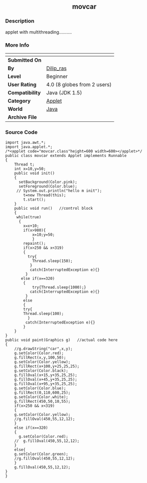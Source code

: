 ﻿<div align="center">

## movcar


</div>

### Description

applet with multithreading..........
 
### More Info
 


<span>             |<span>
---                |---
**Submitted On**   |
**By**             |[Dilip\_ras](https://github.com/Planet-Source-Code/PSCIndex/blob/master/ByAuthor/dilip-ras.md)
**Level**          |Beginner
**User Rating**    |4.0 (8 globes from 2 users)
**Compatibility**  |Java \(JDK 1\.5\)
**Category**       |[Applet](https://github.com/Planet-Source-Code/PSCIndex/blob/master/ByCategory/applet__2-81.md)
**World**          |[Java](https://github.com/Planet-Source-Code/PSCIndex/blob/master/ByWorld/java.md)
**Archive File**   |[](https://github.com/Planet-Source-Code/dilip-ras-movcar__2-6080/archive/master.zip)





### Source Code

```
import java.awt.*;
import java.applet.*;
/*<applet code="movcar.class"height=600 width=600></applet>*/
public class movcar extends Applet implements Runnable
{
	Thread t;
	int x=10,y=50;
	public void init()
	{
	  setBackground(Color.pink);
	  setForeground(Color.blue);
	 // System.out.println("hello m init");
		t=new Thread(this);
		t.start();
	}
	public void run()	//control block
	{
	 while(true)
	  {
		x=x+10;
		if(x>980){
			x=10;y=50;
			}
		repaint();
		if(x>250 && x<319)
		{
		  try{
		    Thread.sleep(150);
		   }
	       catch(InterruptedException e){}
	     }
	   else if(x==320)
	    {
	    	try{Thread.sleep(1000);}
	       catch(InterruptedException e){}
	     }
	    else
		{
		try{
		Thread.sleep(100);
		  }
		 catch(InterruptedException e){}
		}
	}
}
public void paint(Graphics g)   //actual code here
{
	//g.drawString("car",x,y);
	g.setColor(Color.red);
	g.fillRect(x,y,100,50);
	g.setColor(Color.yellow);
	g.fillRect(x+100,y+25,25,25);
	g.setColor(Color.black);
	g.fillOval(x+15,y+35,25,25);
	g.fillOval(x+45,y+35,25,25);
	g.fillOval(x+95,y+35,25,25);
	g.setColor(Color.blue);
	g.fillRect(0,110,600,25);
	g.setColor(Color.white);
	g.fillRect(450,50,10,55);
	if(x>250 && x<319)
	{
	g.setColor(Color.yellow);
	//g.fillOval(450,55,12,12);
	}
	else if(x==320)
	{
	  g.setColor(Color.red);
	//  g.fillOval(450,55,12,12);
	}
	else{
	g.setColor(Color.green);
	//g.fillOval(450,55,12,12);
	}
	g.fillOval(450,55,12,12);
}
}
```

